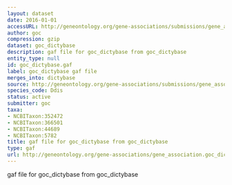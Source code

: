 ```yaml
---
layout: dataset
date: 2016-01-01
accessURL: http://geneontology.org/gene-associations/submissions/gene_association.goc_dictyBase.gz
author: goc
compression: gzip
dataset: goc_dictybase
description: gaf file for goc_dictybase from goc_dictybase
entity_type: null
id: goc_dictybase.gaf
label: goc_dictybase gaf file
merges_into: dictybase
source: http://geneontology.org/gene-associations/submissions/gene_association.goc_dictyBase.gz
species_code: Ddis
status: active
submitter: goc
taxa:
- NCBITaxon:352472
- NCBITaxon:366501
- NCBITaxon:44689
- NCBITaxon:5782
title: gaf file for goc_dictybase from goc_dictybase
type: gaf
url: http://geneontology.org/gene-associations/gene_association.goc_dictyBase.gz
---
```


gaf file for goc_dictybase from goc_dictybase